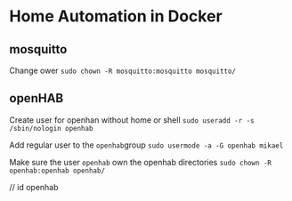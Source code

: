 # Home Automation in Docker

## mosquitto 

Change ower
`sudo chown -R mosquitto:mosquitto mosquitto/`

## openHAB

Create user for openhan without home or shell 
`sudo useradd -r -s /sbin/nologin openhab`

Add regular user to the `openhab`group
`sudo usermode -a -G openhab mikael`

Make sure the user `openhab` own the openhab directories
`sudo chown -R openhab:openhab openhab/`

<uid> // id openhab
<gid>  
<version>
<architecture>
<distribution>
